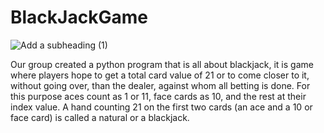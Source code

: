 # BlackJackGame
![Add a subheading (1)](https://user-images.githubusercontent.com/117683949/206949897-2c31316e-f55c-4852-b2f7-894ad7f1eb29.jpg)

Our group created a python program that is all about blackjack, it is game where players hope to get a total card value of 21 or to come closer to it, without going over, than the dealer, against whom all betting is done. For this purpose aces count as 1 or 11, face cards as 10, and the rest at their index value. A hand counting 21 on the first two cards (an ace and a 10 or face card) is called a natural or a blackjack.
